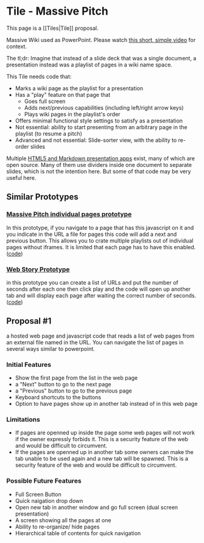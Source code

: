 # Tile -  Massive Pitch

This page is a [[Tiles|Tile]] proposal. 

Massive Wiki used as PowerPoint. Please watch [this short, simple video](https://www.youtube.com/watch?v=bWkwOefBPZY) for context. 

The tl;dr: Imagine that instead of a slide deck that was a single document, a presentation instead was a playlist of pages in a wiki name space. 

This Tile needs code that:

- Marks a wiki page as the playlist for a presentation
- Has a "play" feature on that page that 
	- Goes full screen
	- Adds next/previous capabilities (including left/right arrow keys)
	- Plays wiki pages in the playlist's order
- Offers minimal functional style settings to satisfy as a presentation
- Not essential: ability to start presenting from an arbitrary page in the playlist (to resume a pitch)
- Advanced and not essential: Slide-sorter view, with the ability to re-order slides

Multiple [HTML5 and Markdown presentation apps](https://bra.in/8qzJw6) exist, many of which are open source. Many of them use dividers inside one document to separate slides, which is not the intention here. But some of that code may be very useful here. 

## Similar Prototypes

### [Massive Pitch individual pages prototype](https://massive-pitch.netlify.app/)
In this prototype, if you navigate to a page that has this javascript on it and you indicate in the URL a file for pages this code will add a next and previous button. This allows you to crate multiple playlists out of individual pages without iframes. It is limited that each page has to have this enabled.  ([code](https://github.com/OpenGlobalMind/massive-pitch))


### [Web Story Prototype](https://web-story-prototype.netlify.app/)
in this prototype you can create a list of URLs and put the number of seconds after each one then click play and the code will open up another tab and will display each page after waiting the correct number of seconds. ([code](https://github.com/OpenGlobalMind/webstory))

## Proposal #1
a hosted web page and javascript code that reads a list of web pages from an external file named in the URL. You can navigate the list of pages in several ways similar to powerpoint.

### Initial Features
- Show the first page from the list in the web page
- a "Next" button to go to the next page
- a "Previous" button to go to the previous page
- Keyboard shortcuts to the buttons
- Option to have pages show up in another tab instead of in this web page

### Limitations
- If pages are openned up inside the page some web pages will not work if the owner expressly forbids it. This is a security feature of the web and would be difficult to circumvent.
- If the pages are openned up in another tab some owners can make the tab unable to be used again and a new tab will be spawned. This is a security feature of the web and would be difficult to circumvent.

### Possible Future Features
- Full Screen Button
- Quick naigation drop down
- Open new tab in another window and go full screen (dual screen presentation)
- A screen showing all the pages at one
- Ability to re-organize/ hide pages
- Hierarchical table of contents for quick navigation
